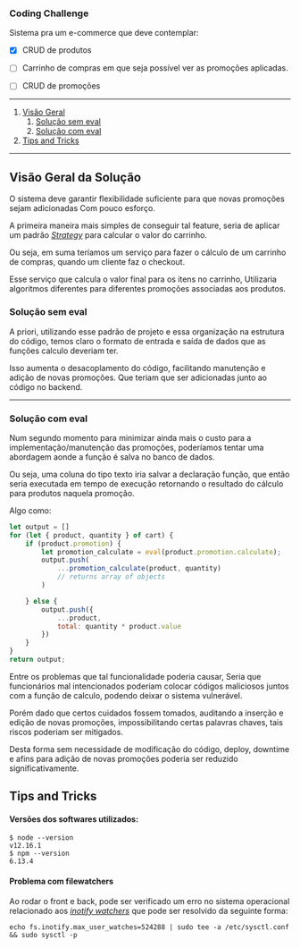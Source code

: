 ### Coding Challenge

Sistema pra um e-commerce que deve contemplar: 

- [x] CRUD de produtos 
- [ ] Carrinho de compras em que seja possível ver as promoções aplicadas.
- [ ] CRUD de promoções 


---

1. [Visão Geral](#visão-geral-da-solução)
    1. [Solução sem eval](#solução-sem-eval)
    2. [Solução com eval](#solução-com-eval)
2. [Tips and Tricks](#tips-and-tricks)
------ 

## Visão Geral da Solução
O sistema deve garantir flexibilidade suficiente para que novas promoções sejam adicionadas 
Com pouco esforço. 

A primeira maneira mais simples de conseguir tal feature, 
seria de aplicar um padrão [*Strategy*](https://www.thiengo.com.br/padrao-de-projeto-strategy-estrategia) 
para calcular o valor do carrinho. 

Ou seja, em suma teríamos um serviço para fazer o cálculo de um carrinho de compras, quando um cliente faz o checkout. 

Esse serviço que calcula o valor final para os itens no carrinho, 
Utilizaria algoritmos diferentes para diferentes promoções associadas aos produtos. 

### Solução sem eval
A priori, utilizando esse padrão de projeto e essa organização na estrutura do código, 
temos claro o formato de entrada e saída de dados que as funções calculo deveriam ter. 

Isso aumenta o desacoplamento do código, facilitando manutenção e adição de novas promoções. Que teriam que ser adicionadas junto ao código no backend.

------ 

### Solução com eval
Num segundo momento para minimizar ainda mais o custo para a implementação/manutenção das promoções, 
poderíamos tentar uma abordagem aonde a função é salva no banco de dados. 

Ou seja, uma coluna do tipo texto iria salvar a declaração função, que então seria executada em tempo de execução retornando o resultado do cálculo para produtos naquela promoção.

Algo como: 

```javascript 
let output = []
for (let { product, quantity } of cart) {
    if (product.promotion) {
        let promotion_calculate = eval(product.promotion.calculate);
        output.push(
            ...promotion_calculate(product, quantity) 
            // returns array of objects
        )

    } else {
        output.push({
            ...product, 
            total: quantity * product.value
        })
    }
}
return output; 
```

Entre os problemas que tal funcionalidade poderia causar, 
Seria que funcionários mal intencionados poderiam colocar códigos maliciosos juntos com a função de calculo, podendo deixar o sistema vulnerável. 

Porém dado que certos cuidados fossem tomados, 
auditando a inserção e edição de novas promoções, 
impossibilitando certas palavras chaves, tais riscos poderiam ser mitigados.  

Desta forma sem necessidade de modificação do código, deploy, downtime e afins para adição de novas promoções poderia ser reduzido significativamente. 


## Tips and Tricks 

#### Versões dos softwares utilizados: 
```
$ node --version 
v12.16.1
$ npm --version 
6.13.4
````

#### Problema com filewatchers 

Ao rodar o front e back, pode ser verificado um erro no sistema operacional relacionado aos [*inotify watchers*](https://manage.opsshield.com/index.php/plugin/support_manager/knowledgebase/view/7/what-is-inotify-watch-and-how-will-it-affects-server/1/) que pode ser resolvido da seguinte forma: 


```
echo fs.inotify.max_user_watches=524288 | sudo tee -a /etc/sysctl.conf && sudo sysctl -p
```


